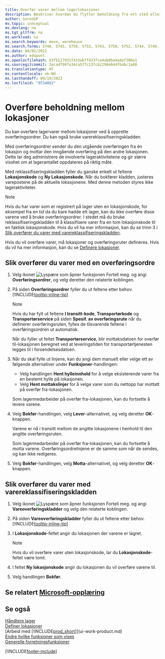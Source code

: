```yaml
---
title: Overfør varer mellom lagerlokasjoner
description: Beskriver hvordan du flytter beholdning fra ett sted eller lager til et annet, enten med reklassifiseringskladden eller overføringsordrer.
author: SorenGP
ms.topic: conceptual
ms.devlang: na
ms.tgt_pltfrm: na
ms.workload: na
ms.search.keywords: move, warehouse
ms.search.forms: 5746, 5745, 5759, 5753, 5743, 5758, 5752, 5744, 5749, 5740, 5741, 5742, 5757, 5748, 5747, 9285, 5756, 5755
ms.date: 04/01/2021
ms.author: edupont
ms.openlocfilehash: b3fb127931f433ab7f433fca4ab8ba4a9ef306e1
ms.sourcegitcommit: 3acadf94fa34ca57fc137cb2296e644fbabc1a60
ms.translationtype: HT
ms.contentlocale: nb-NO
ms.lasthandoff: 09/19/2022
ms.locfileid: "9534862"
---
```

# <a name="transfer-inventory-between-locations"></a>Overføre beholdning mellom lokasjoner

Du kan overføre lagervarer mellom lokasjoner ved å opprette overføringsordrer. Du kan også bruke varereklassifiseringskladden.

Med overføringsordrer sender du den utgående overføringen fra én lokasjon og mottar den inngående overføring på den andre lokasjonen. Dette lar deg administrere de involverte lageraktivitetene og gir større visshet om at lagerantallet oppdateres på riktig måte.

Med reklassifiseringskladden fyller du ganske enkelt ut feltene **Lokasjonskode** og **Ny Lokasjonskode**. Når du bokfører kladden, justeres varepostene på de aktuelle lokasjonene. Med denne metoden styres ikke lageraktiviteter.

> [!NOTE]  
>   Hvis du har varer som er registrert på lager uten en lokasjonskode, for eksempel fra en tid da du bare hadde ett lager, kan du ikke overføre disse varene ved å bruke overføringsordrer. I stedet må du bruke reklassifiseringskladden til å klassifisere varer fra en tom lokasjonskode til en faktisk lokasjonskode.  Hvis du vil ha mer informasjon, kan du se trinn 3 i [Slik overfører du varer med varereklassifiseringskladden](inventory-how-transfer-between-locations.md#to-transfer-items-with-the-item-reclassification-journal).

Hvis du vil overføre varer, må lokasjoner og overføringsruter defineres. Hvis du vil ha mer informasjon, kan du se [Definere lokasjoner](inventory-how-setup-locations.md).

## <a name="to-transfer-items-with-a-transfer-order"></a>Slik overfører du varer med en overføringsordre

1. Velg ikonet ![Lyspære som åpner funksjonen Fortell meg.](media/ui-search/search_small.png "Fortell hva du vil gjøre") og angi **Overføringsordrer**, og velg deretter den relaterte koblingen.
2. På siden **Overføringsordrer** fyller du ut feltene etter behov. [!INCLUDE[tooltip-inline-tip](includes/tooltip-inline-tip_md.md)]

    > [!NOTE]  
    >   Hvis du har fylt ut feltene **I transitt-kode**, **Transportørkode** og **Transportørservice** på siden **Spesif. av overføringsrute** når du definerer overføringsruten, fylles de tilsvarende feltene i overføringsordren ut automatisk.

    Når du fyller ut feltet **Transportørservice**, blir mottaksdatoen for overfør til-lokasjonen beregnet ved at leveringstiden for transportørtjenesten legges til i forsendelsesdatoen.

3. Når du skal fylle ut linjene, kan du angi dem manuelt eller velge ett av følgende alternativer under **Funksjoner**-handlingen:
    - Velg handlingen **Hent hylleinnhold** for å velge eksisterende varer fra en bestemt hylle på lokasjonen.
    - Velg **Hent mottakslinjer** for å velge varer som du nettopp har mottatt på overfør fra-lokasjonen.   

    Som lagermedarbeider på overfør fra-lokasjonen, kan du fortsette å levere varene.
4. Velg **Bokfør**-handlingen, velg **Lever**-alternativet, og velg deretter **OK**-knappen.

    Varene er nå i transitt mellom de angitte lokasjonene i henhold til den angitte overføringsruten.

    Som lagermedarbeider på overfør fra-lokasjonen, kan du fortsette å motta varene. Overføringsordrelinjene er de samme som når de sendes, og kan ikke redigeres.
5. Velg **Bokfør**-handlingen, velg **Motta**-alternativet, og velg deretter **OK**-knappen.

## <a name="to-transfer-items-with-the-item-reclassification-journal"></a>Slik overfører du varer med varereklassifiseringskladden

1. Velg ikonet ![Lyspære som åpner funksjonen Fortell meg.](media/ui-search/search_small.png "Fortell hva du vil gjøre") og angi **Vareoverføringskladder** og velg den relaterte koblingen.
2. På siden **Vareoverføringskladder** fyller du ut feltene etter behov. [!INCLUDE[tooltip-inline-tip](includes/tooltip-inline-tip_md.md)]
3. I **Lokasjonskode**-feltet angir du lokasjonen der varene er lagret.

    > [!NOTE]  
    >   Hvis du vil overføre varer uten lokasjonskode, lar du **Lokasjonskode**-feltet være tomt.
4. I feltet **Ny lokasjonskode** angir du lokasjonen du vil overføre varene til.
5. Velg handlingen **Bokfør**.

## <a name="see-related-microsoft-training"></a>Se relatert [Microsoft-opplæring](/training/modules/transfer-items/)

## <a name="see-also"></a>Se også

[Håndtere lager](inventory-manage-inventory.md)  
[Definer lokasjoner](inventory-how-setup-locations.md)  
[Arbeid med [!INCLUDE[prod_short](includes/prod_short.md)]](ui-work-product.md)  
[Endre hvilke funksjoner som vises](ui-experiences.md)  
[Generelle forretningsfunksjoner](ui-across-business-areas.md)


[!INCLUDE[footer-include](includes/footer-banner.md)]
